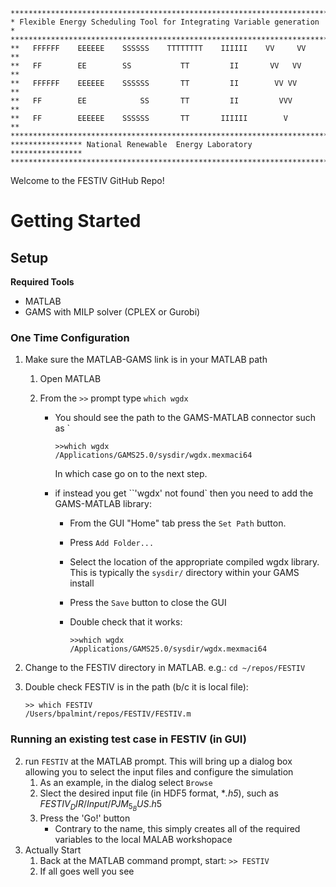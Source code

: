 ````
***********************************************************************
* Flexible Energy Scheduling Tool for Integrating Variable generation *
***********************************************************************
**   FFFFFF    EEEEEE    SSSSSS    TTTTTTTT    IIIIII    VV     VV   **
**   FF        EE        SS           TT         II       VV   VV    **
**   FFFFFF    EEEEEE    SSSSSS       TT         II        VV VV     **
**   FF        EE            SS       TT         II         VVV      **
**   FF        EEEEEE    SSSSSS       TT       IIIIII        V       **
***********************************************************************
**************** National Renewable  Energy Laboratory ****************
***********************************************************************
````

Welcome to the FESTIV GitHub Repo!

# Getting Started

## Setup

**Required Tools**

* MATLAB
* GAMS with MILP solver (CPLEX or Gurobi)

### One Time Configuration

1. Make sure the MATLAB-GAMS link is in your MATLAB path

   1. Open MATLAB

   2. From the `>>` prompt type `which wgdx`

      * You should see the path to the GAMS-MATLAB connector such as `

        ```
        >>which wgdx
        /Applications/GAMS25.0/sysdir/wgdx.mexmaci64
        ```

        In which case go on to the next step.

      * if instead you get ``'wgdx' not found` then you need to add the GAMS-MATLAB library:

        * From the GUI "Home" tab press the `Set Path` button.

        * Press `Add Folder...`

        * Select the location of the appropriate compiled wgdx library. This is typically the `sysdir/` directory within your GAMS install

        * Press the `Save` button to close the GUI

        * Double check that it works:

          ```
          >>which wgdx
          /Applications/GAMS25.0/sysdir/wgdx.mexmaci64
          ```

2. Change to the FESTIV directory in MATLAB. e.g.: `cd ~/repos/FESTIV`

3. Double check FESTIV is in the path (b/c it is local file):

   ````
   >> which FESTIV
   /Users/bpalmint/repos/FESTIV/FESTIV.m
   ````

### Running an existing test case in FESTIV (in GUI)

2. run `FESTIV` at the MATLAB prompt. This will bring up a dialog box allowing you to select the input files and configure the simulation
   1. As an example, in the dialog select `Browse`
   2. Slect the desired input file (in HDF5 format, **.h5*), such as $FESTIV_DIR/Input/PJM_5_BUS.h5$
   3. Press the 'Go!' button
      * Contrary to the name, this simply creates all of the required variables to the local MALAB workshopace
3. Actually Start
   1. Back at the MATLAB command prompt, start: `>> FESTIV`
   2. If all goes well you see 